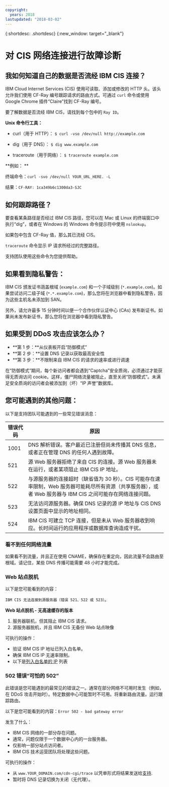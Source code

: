 ```yaml
---
copyright:
  years: 2018
lastupdated: "2018-03-02"
---
```


{:shortdesc: .shortdesc}
{:new_window: target="_blank"}

# 对 CIS 网络连接进行故障诊断

## 我如何知道自己的数据是否流经 IBM CIS 连接？

IBM Cloud Internet Services (CIS) 使用可读取、添加或修改的 HTTP 头。该头允许我们使用 CF-Ray 编号跟踪请求的路由方式。可通过 `curl` 命令或使用 Google Chrome 插件“Claire”找到 CF-Ray 编号。

要了解数据是否流经 IBM CIS，请找到每个包中的 `Ray ID`。

**Unix 命令行工具：**

 * curl（用于 HTTP）：
`$ curl -vso /dev/null http://example.com`

 * dig（用于 DNS）：
`$ dig www.example.com`

 * traceroute（用于网络）：
`$ traceroute example.com`

**例如：
**

终端命令：`curl -svo /dev/null YOUR_URL_HERE. -L`

结果：`CF-RAY: 1ca349b6c1300da3-SJC`

## 如何跟踪路径？

要查看某条路径是否经过 IBM CIS 路径，您可以在 Mac 或 Linux 的终端窗口中执行“dig”，或者在 Windows 的 Windows 命令提示符中使用 `nslookup`。

如果包中包含 CF-Ray 值，那么其已流经 CIS。

`traceroute` 命令显示 IP 请求所经过的完整路径。

支持团队使用这些命令为您提供帮助。

## 如果看到隐私警告：

IBM CIS 颁发证书涵盖根域 (`example.com`) 和一个子域级别 (`*.example.com`)。如果尝试访问二级子域 (`*.*.example.com`)，那么您将在浏览器中看到隐私警告，因为这些主机名未添加到 SAN。

另外，请允许最多 15 分钟时间以便一个合作伙伴认证中心 (CAs) 发布新证书。如果尚未发布新证书，那么您将在浏览器中看到隐私警告。

## 如果受到 DDoS 攻击应该怎么办？

 * **第 1 步：**从仪表板开启“防御模式”
 * **第 2 步：**设置 DNS 记录以获取最高安全性
 * **第 3 步：**不限制来自 IBM CIS 的请求的速率或进行调速
 
在“防御模式”期间，每个新访问者都会遇到“Captcha”安全质询，必须通过才能获得无质询访问 cookie。这样，僵尸网络流量被阻止，直至关闭“防御模式”。未满足安全质询的访问者会被添加到（坏）“IP 声誉”数据库。

## 您可能遇到的其他问题：

以下是支持团队可能遇到的一些常见错误消息：

| 错误代码    | 原因|
| ------------- | ------------- |
| 1001  | DNS 解析错误。客户最近已注册但尚未传播其 DNS 信息，或者正在管理 DNS 的任何人遇到故障。|
| 521  | 源 Web 服务器拒绝了来自 CIS 的连接。源 Web 服务器未在运行，或者某项阻止 IBM CIS IP 地址。|
| 522  | 与源服务器的连接超时（缺省值为 30 秒）。CIS 可能存在速率限制，Web 服务器可能耗尽所有资源（共享服务器），或者 Web 服务器与 IBM CIS 之间可能存在网络连接问题。|
| 523  | 无法访问源服务器。确保 DNS 记录的源 IP 地址与 CIS DNS 设置页面中显示的地址相同。|
| 524  | IBM CIS 可建立 TCP 连接，但是未从 Web 服务器收到响应。长时间运行的应用程序或数据库查询造成干扰。|

### 看不到任何网络流量

如果看不到流量，并且正在使用 CNAME，确保存在重定向，因此流量不会路由至根域。请记住，某些 DNS 传播可能需要 48 小时才能完成。

### Web 站点脱机

以下是您可能看到的内容：

`IBM CIS 无法连接到源服务器（错误 521、522 或 523）`。

**Web 站点脱机 - 无高速缓存的版本**

1. 服务器联机，但其阻止 IBM CIS 请求。
2. 源服务器脱机，并且 IBM CIS 无备份 Web 站点映像 

可执行的操作：

* 验证 IBM CIS IP 地址已列入白名单。
* 确保 IBM CIS IP 无速率限制。
* 以下是[列入白名单的 IP](whitelisted-ips.html) 列表

### 502 错误“可怕的 502”

此错误是您可能遇到的最常见的错误之一。通常在部分网络不可用时发生（例如，在 DDoS 攻击开始时）。特定数据中心可能暂时不可用。将重新路由流量。运行跟踪路由。 

以下是您可能看到的内容：`Error 502 - bad gateway error`

发生了什么：

* IBM CIS 网络的一部分存在问题。
* 通常，问题仅限于一个数据中心内的一台服务器。
* 仅影响一部分站点访问者。
* IBM CIS 技术运营团队将处理这些问题。

可执行的操作：

* 从 `www.YOUR_DOMAIN.com/cdn-cgi/trace` 以凭单形式将结果发送给[支持](https://console.bluemix.net/docs/support/index.html#contacting-support).
* 暂时将 DNS 记录切换为关闭（无代理）。

